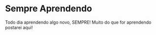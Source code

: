 # Sempre Aprendendo
Todo dia aprendendo algo novo, SEMPRE!
Muito do que for aprendendo postarei aqui!
